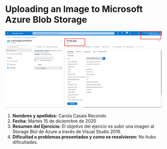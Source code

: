 # Uploading an Image to Microsoft Azure Blob Storage

![imagen](img1.png)

1. **Nombres y apellidos:** Carola Casais Recondo
2. **Fecha:** Martes 15 de diciemrbre de 2020
3. **Resumen del Ejercicio:** El objetivo del ejericio es subir una imagen al Storage Blol de Azure a través de Visual Studio 2019.
4. **Dificultad o problemas presentados y como se resolvieron:** No hubo dificultades.
